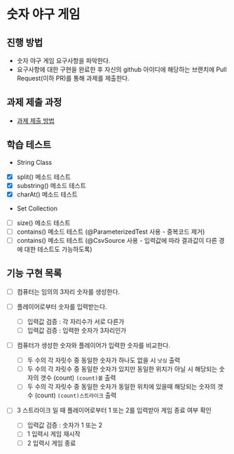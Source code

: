 # 숫자 야구 게임
## 진행 방법
* 숫자 야구 게임 요구사항을 파악한다.
* 요구사항에 대한 구현을 완료한 후 자신의 github 아이디에 해당하는 브랜치에 Pull Request(이하 PR)를 통해 과제를 제출한다.

## 과제 제출 과정
* [과제 제출 방법](https://github.com/next-step/nextstep-docs/tree/master/precourse)

## 학습 테스트
- String Class 
- [x] split() 메소드 테스트
- [x] substring() 메소드 테스트
- [x] charAt() 메소드 테스트

- Set Collection
- [ ] size() 메소드 테스트
- [ ] contains() 메소드 테스트 (@ParameterizedTest 사용 - 중복코드 제거)
- [ ] contains() 메소드 테스트 (@CsvSource 사용 - 입력값에 따라 결과값이 다른 경에 대한 테스트도 가능하도록)

## 기능 구현 목록
- [ ] 컴퓨터는 임의의 3자리 숫자를 생성한다.

- [ ] 플레이어로부터 숫자를 입력받는다.
    - [ ] 입력값 검증 : 각 자리수가 서로 다른가
    - [ ] 입력값 검증 : 입력한 숫자가 3자리인가

- [ ] 컴퓨터가 생성한 숫자와 플레이어가 입력한 숫자를 비교한다.
    - [ ] 두 수의 각 자릿수 중 동일한 숫자가 하나도 없을 시 `낫싱` 출력
    - [ ] 두 수의 각 자릿수 중 동일한 숫자가 있지만 동일한 위치가 아닐 시 해당되는 숫자의 갯수 (count) `(count)볼` 출력
    - [ ] 두 수의 각 자릿수 중 동일한 숫자가 동일한 위치에 있을때 해당되는 숫자의 갯수 (count) `(count)스트라이크` 출력

- [ ] 3 스트라이크 일 때 플레이어로부터 1 또는 2를 입력받아 게임 종료 여부 확인
    - [ ] 입력값 검증 : 숫자가 1 또는 2
    - [ ] 1 입력시 게임 재시작
    - [ ] 2 입력시 게임 종료